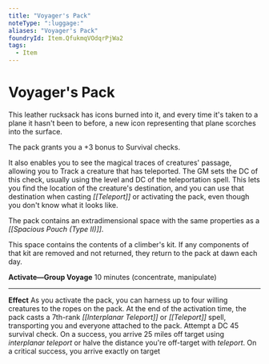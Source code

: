 ```yaml
---
title: "Voyager's Pack"
noteType: ":luggage:"
aliases: "Voyager's Pack"
foundryId: Item.QfukmqVOdqrPjWa2
tags:
  - Item
---
```


# Voyager's Pack

This leather rucksack has icons burned into it, and every time it's taken to a plane it hasn't been to before, a new icon representing that plane scorches into the surface.

The pack grants you a +3 bonus to Survival checks.

It also enables you to see the magical traces of creatures' passage, allowing you to Track a creature that has teleported. The GM sets the DC of this check, usually using the level and DC of the teleportation spell. This lets you find the location of the creature's destination, and you can use that destination when casting _[[Teleport]]_ or activating the pack, even though you don't know what it looks like.

The pack contains an extradimensional space with the same properties as a _[[Spacious Pouch (Type II)]]_.

This space contains the contents of a climber's kit. If any components of that kit are removed and not returned, they return to the pack at dawn each day.

**Activate—Group Voyage** 10 minutes (concentrate, manipulate)

* * *

**Effect** As you activate the pack, you can harness up to four willing creatures to the ropes on the pack. At the end of the activation time, the pack casts a 7th-rank _[[Interplanar Teleport]]_ or _[[Teleport]]_ spell, transporting you and everyone attached to the pack. Attempt a DC 45 survival check. On a success, you arrive 25 miles off target using _interplanar teleport_ or halve the distance you're off-target with _teleport_. On a critical success, you arrive exactly on target
